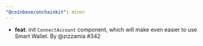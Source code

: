 ```yaml
---
"@coinbase/onchainkit": minor
---
```


- **feat**: init `ConnectAccount` component, which will make even easier to use Smart Wallet. By @zizzamia #342

